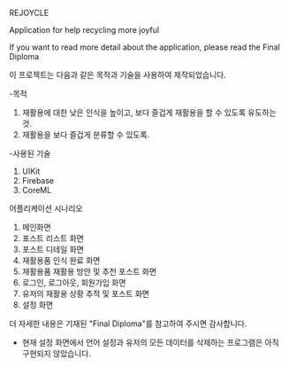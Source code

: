 REJOYCLE

Application for help recycling more joyful

If you want to read more detail about the application, please read the Final Diploma

이 프로젝트는 다음과 같은 목적과 기술을 사용하여 제작되었습니다.

-목적
1. 재활용에 대한 낮은 인식을 높이고, 보다 즐겁게 재활용을 할 수 있도록 유도하는 것.
2. 재활용을 보다 즐겁게 분류할 수 있도록.

-사용된 기술
1. UIKit
2. Firebase
3. CoreML

어플리케이션 시나리오

1. 메인화면
2. 포스트 리스트 화면
3. 포스트 디테일 화면
4. 재활용품 인식 완료 화면
5. 재활용품 재활용 방안 및 추천 포스트 화면
6. 로그인, 로그아웃, 회원가입 화면
7. 유저의 재활용 상황 추적 및 포스트 화면
8. 설정 화면

더 자세한 내용은 기재된 "Final Diploma"를 참고하여 주시면 감사합니다.

* 현재 설정 화면에서 언어 설정과 유저의 모든 데이터를 삭제하는 프로그램은 아직 구현되지 않았습니다.
